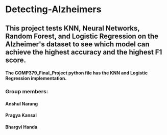 # Detecting-Alzheimers
## This project tests KNN, Neural Networks, Random Forest, and Logistic Regression on the Alzheimer's dataset to see which model can achieve the highest accuracy and the highest F1 score. 

#### The COMP379_Final_Project python file has the KNN and Logistic Regression implementation.


### Group members:
#### Anshul Narang
#### Pragya Kansal 
#### Bhargvi Handa

